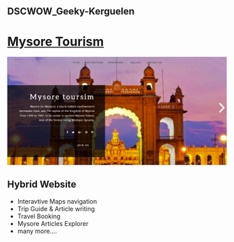 ## DSCWOW_Geeky-Kerguelen
# [Mysore Tourism](https://anandd007.github.io/Mysore_Tourism-DSCWOW-Geeky-Kerguelen/index.html)
![Mysore Tourism](https://github.com/AnandD007/Mysore_Tourism-DSCWOW-Geeky-Kerguelen/blob/main/138C7150-B113-4652-A5A0-690A1EC9F882.jpeg)
## Hybrid Website
- Interavtive Maps navigation
- Trip Guide & Article writing
- Travel Booking
- Mysore Articles Explorer
- many more....
